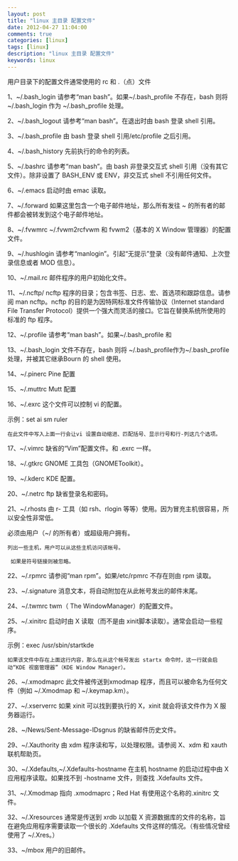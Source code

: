 ```yaml
---
layout: post
title: "linux 主目录 配置文件"
date: 2012-04-27 11:04:00 
comments: true
categories: [linux]
tags: [linux]
description: "linux 主目录 配置文件"
keywords: linux
---
```



 
  用户目录下的配置文件通常使用的 rc 和 .（点）文件
 
 
  1、~/.bash_login 请参考“man bash”。如果~/.bash_profile 不存在，bash 则将 ~/.bash_login 作为 ~/.bash_profile 处理。
 
 
  2、~/.bash_logout 请参考“man bash”。在退出时由 bash 登录 shell 引用。
 
 
  3、~/.bash_profile 由 bash 登录 shell 引用/etc/profile 之后引用。
 
 
  4、~/.bash_history 先前执行的命令的列表。
 
 
  5、~/.bashrc 请参考“man bash”。由 bash 非登录交互式 shell 引用（没有其它文件）。除非设置了 BASH_ENV 或 ENV，非交互式 shell 不引用任何文件。
 
 
  6、~/.emacs 启动时由 emac 读取。
 
 
  7、~/.forward 如果这里包含一个电子邮件地址，那么所有发往 ~ 的所有者的邮件都会被转发到这个电子邮件地址。
 
 
  8、~/.fvwmrc ~/.fvwm2rcfvwm 和 fvwm2（基本的 X Window 管理器）的配置文件。
 
 
  9、~/.hushlogin 请参考“manlogin”。引起“无提示”登录（没有邮件通知、上次登录信息或者 MOD 信息）。
 
 
  10、~/.mail.rc 邮件程序的用户初始化文件。
 
 
  11、~/.ncftp/ ncftp 程序的目录；包含书签、日志、宏、首选项和跟踪信息。请参阅 man ncftp。ncftp 的目的是为因特网标准文件传输协议（Internet standard File Transfer Protocol）提供一个强大而灵活的接口。它旨在替换系统所使用的标准的 ftp 程序。
 
 
  12、~/.profile 请参考“man bash”。如果~/.bash_profile 和
 
 
  13、~/.bash_login 文件不存在，bash 则将 ~/.bash_profile作为~/.bash_profile 处理，并被其它继承Bourn 的 shell 使用。
 
 
  
  
 
 
  14、~/.pinerc Pine 配置
 
 
  15、~/.muttrc Mutt 配置
 
 
  16、~/.exrc 这个文件可以控制 vi 的配置。
  
   示例：set ai sm ruler
   
    在此文件中写入上面一行会让vi 设置自动缩进、匹配括号、显示行号和行-列这几个选项。
   
  
 
 
  17、~/.vimrc 缺省的“Vim”配置文件。和 .exrc 一样。
 
 
  18、~/.gtkrc GNOME 工具包（GNOMEToolkit）。
 
 
  19、~/.kderc KDE 配置。
 
 
  20、~/.netrc ftp 缺省登录名和密码。
 
 
  21、~/.rhosts 由 r- 工具（如 rsh、rlogin 等等）使用。因为冒充主机很容易，所以安全性非常低。
  
   必须由用户（~/ 的所有者）或超级用户拥有。
   
    列出一些主机，用户可以从这些主机访问该帐号。
    
     如果是符号链接则被忽略。
    
   
  
 
 
  22、~/.rpmrc 请参阅“man rpm”。如果/etc/rpmrc 不存在则由 rpm 读取。
 
 
  23、~/.signature 消息文本，将自动附加在从此帐号发出的邮件末尾。
 
 
  24、~/.twmrc twm（ The WindowManager）的配置文件。
 
 
  25、~/.xinitrc 启动时由 X 读取（而不是由 xinit脚本读取）。通常会启动一些程序。
  
   示例：exec /usr/sbin/startkde
   
    如果该文件中存在上面这行内容，那么在从这个帐号发出 startx 命令时，这一行就会启动“KDE 视窗管理器”（KDE Window Manager）。
   
  
 
 
  26、~/.xmodmaprc 此文件被传送到xmodmap 程序，而且可以被命名为任何文件（例如 ~/.Xmodmap 和 ~/.keymap.km）。
 
 
  27、~/.xserverrc 如果 xinit 可以找到要执行的 X，xinit 就会将该文件作为 X 服务器运行。
 
 
  28、~/News/Sent-Message-IDsgnus 的缺省邮件历史文件。
 
 
  29、~/.Xauthority 由 xdm 程序读和写，以处理权限。请参阅 X、xdm 和 xauth 联机帮助页。
 
 
  30、~/.Xdefaults,~/.Xdefaults-hostname 在主机 hostname 的启动过程中由 X 应用程序读取。如果找不到 -hostname 文件，则查找 .Xdefaults 文件。
 
 
  31、~/.Xmodmap 指向 .xmodmaprc；Red Hat 有使用这个名称的.xinitrc 文件。
 
 
  32、~/.Xresources 通常是传送到 xrdb 以加载 X 资源数据库的文件的名称，旨在避免应用程序需要读取一个很长的 .Xdefaults 文件这样的情况。（有些情况曾经使用了 ~/.Xres。）
 
 
  33、~/mbox 用户的旧邮件。
 
 
 



